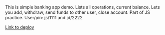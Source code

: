This is simple banking app demo. Lists all operations, current balance. Lets you add, withdraw, send funds to other user, close account. Part of JS practice. 
User/pin: js/1111 and jd/2222

[Link to deploy](https://bankapptony.netlify.app/)
